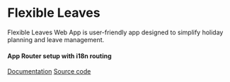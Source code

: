 # Flexible Leaves
Flexible Leaves Web App is user-friendly app designed to simplify holiday planning and leave management.

#### App Router setup with i18n routing
[Documentation](https://next-intl.dev/docs/getting-started/app-router/with-i18n-routing)
[Source code](https://github.com/amannn/next-intl/tree/main/examples/example-app-router)
